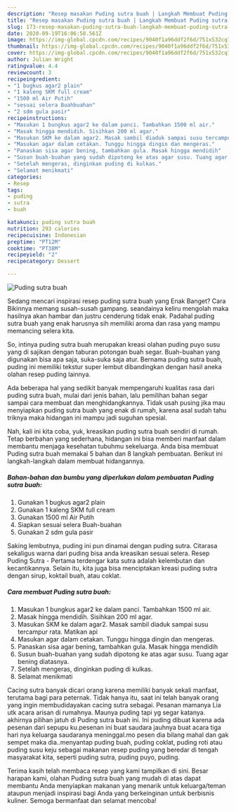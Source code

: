```yaml
---
description: "Resep masakan Puding sutra buah | Langkah Membuat Puding sutra buah Yang Lezat"
title: "Resep masakan Puding sutra buah | Langkah Membuat Puding sutra buah Yang Lezat"
slug: 173-resep-masakan-puding-sutra-buah-langkah-membuat-puding-sutra-buah-yang-lezat
date: 2020-09-19T16:06:58.561Z
image: https://img-global.cpcdn.com/recipes/9040f1a96ddf2f6d/751x532cq70/puding-sutra-buah-foto-resep-utama.jpg
thumbnail: https://img-global.cpcdn.com/recipes/9040f1a96ddf2f6d/751x532cq70/puding-sutra-buah-foto-resep-utama.jpg
cover: https://img-global.cpcdn.com/recipes/9040f1a96ddf2f6d/751x532cq70/puding-sutra-buah-foto-resep-utama.jpg
author: Julian Wright
ratingvalue: 4.4
reviewcount: 3
recipeingredient:
- "1 bugkus agar2 plain"
- "1 kaleng SKM full cream"
- "1500 ml Air Putih"
- "sesuai selera Buahbuahan"
- "2 sdm gula pasir"
recipeinstructions:
- "Masukan 1 bungkus agar2 ke dalam panci. Tambahkan 1500 ml air."
- "Masak hingga mendidih. Sisihkan 200 ml agar."
- "Masukan SKM ke dalam agar2. Masak sambil diaduk sampai susu tercampur rata. Matikan api"
- "Masukan agar dalam cetakan. Tunggu hingga dingin dan mengeras."
- "Panaskan sisa agar bening, tambahkan gula. Masak hingga mendidih"
- "Susun buah-buahan yang sudah dipotong ke atas agar susu. Tuang agar bening diatasnya."
- "Setelah mengeras, dinginkan puding di kulkas."
- "Selamat menikmati"
categories:
- Resep
tags:
- puding
- sutra
- buah

katakunci: puding sutra buah 
nutrition: 293 calories
recipecuisine: Indonesian
preptime: "PT12M"
cooktime: "PT38M"
recipeyield: "2"
recipecategory: Dessert

---
```



![Puding sutra buah](https://img-global.cpcdn.com/recipes/9040f1a96ddf2f6d/751x532cq70/puding-sutra-buah-foto-resep-utama.jpg)

Sedang mencari inspirasi resep puding sutra buah yang Enak Banget? Cara Bikinnya memang susah-susah gampang. seandainya keliru mengolah maka hasilnya akan hambar dan justru cenderung tidak enak. Padahal puding sutra buah yang enak harusnya sih memiliki aroma dan rasa yang mampu memancing selera kita.

So, intinya puding sutra buah merupakan kreasi olahan puding puyo susu yang di sajikan dengan taburan potongan buah segar. Buah-buahan yang digunakan bisa apa saja, suka-suka saja atur. Bernama puding sutra buah, puding ini memiliki tekstur super lembut dibandingkan dengan hasil aneka olahan resep puding lainnya.

Ada beberapa hal yang sedikit banyak mempengaruhi kualitas rasa dari puding sutra buah, mulai dari jenis bahan, lalu pemilihan bahan segar sampai cara membuat dan menghidangkannya. Tidak usah pusing jika mau menyiapkan puding sutra buah yang enak di rumah, karena asal sudah tahu triknya maka hidangan ini mampu jadi suguhan spesial.


Nah, kali ini kita coba, yuk, kreasikan puding sutra buah sendiri di rumah. Tetap berbahan yang sederhana, hidangan ini bisa memberi manfaat dalam membantu menjaga kesehatan tubuhmu sekeluarga. Anda bisa membuat Puding sutra buah memakai 5 bahan dan 8 langkah pembuatan. Berikut ini langkah-langkah dalam membuat hidangannya.

<!--inarticleads1-->

##### Bahan-bahan dan bumbu yang diperlukan dalam pembuatan Puding sutra buah:

1. Gunakan 1 bugkus agar2 plain
1. Gunakan 1 kaleng SKM full cream
1. Gunakan 1500 ml Air Putih
1. Siapkan sesuai selera Buah-buahan
1. Gunakan 2 sdm gula pasir


Saking lembutnya, puding ini pun dinamai dengan puding sutra. Citarasa sekaligus warna dari puding bisa anda kreasikan sesuai selera. Resep Puding Sutra - Pertama terdengar kata sutra adalah kelembutan dan kecantikannya. Selain itu, kita juga bisa menciptakan kreasi puding sutra dengan sirup, koktail buah, atau coklat. 

<!--inarticleads2-->

##### Cara membuat Puding sutra buah:

1. Masukan 1 bungkus agar2 ke dalam panci. Tambahkan 1500 ml air.
1. Masak hingga mendidih. Sisihkan 200 ml agar.
1. Masukan SKM ke dalam agar2. Masak sambil diaduk sampai susu tercampur rata. Matikan api
1. Masukan agar dalam cetakan. Tunggu hingga dingin dan mengeras.
1. Panaskan sisa agar bening, tambahkan gula. Masak hingga mendidih
1. Susun buah-buahan yang sudah dipotong ke atas agar susu. Tuang agar bening diatasnya.
1. Setelah mengeras, dinginkan puding di kulkas.
1. Selamat menikmati


Cacing sutra banyak dicari orang karena memiliki banyak sekali manfaat, terutama bagi para peternak. Tidak hanya itu, saat ini telah banyak orang yang ingin membudidayakan cacing sutra sebagai. Pesanan mamanya Lia utk acara arisan di rumahnya. Maunya puding tapi yg segar katanya. akhirnya pilihan jatuh di Puding sutra buah ini. Ini puding dibuat karena ada pesenan dari sepupu ku.pesenan ini buat saudara jauhnya buat acara tiga hari nya keluarga saudaranya meninggal.mo pesen dia bilang mahal dan gak sempet maka dia..menyantap puding buah, puding coklat, puding roti atau puding susu keju sebagai makanan resep puding yang beredar di tengah masyarakat kita, seperti puding sutra, puding puyo, puding. 

Terima kasih telah membaca resep yang kami tampilkan di sini. Besar harapan kami, olahan Puding sutra buah yang mudah di atas dapat membantu Anda menyiapkan makanan yang menarik untuk keluarga/teman ataupun menjadi inspirasi bagi Anda yang berkeinginan untuk berbisnis kuliner. Semoga bermanfaat dan selamat mencoba!
